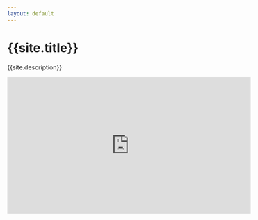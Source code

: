 ```yaml
---
layout: default
---
```

# {{site.title}}
{{site.description}}


<iframe width="560" height="315" src="https://www.youtube.com/embed/dTnsKNmHLq8" title="YouTube video player" frameborder="0" allow="accelerometer; autoplay; clipboard-write; encrypted-media; gyroscope; picture-in-picture" allowfullscreen></iframe>
